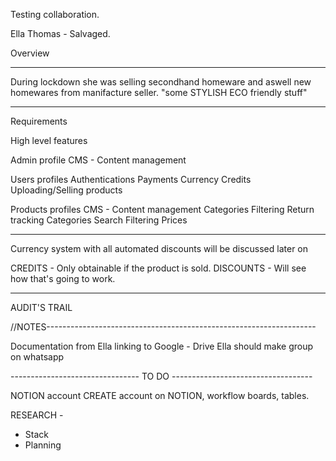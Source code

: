 Testing collaboration.

Ella Thomas - Salvaged.

Overview
_________________________________________________________________________

During lockdown she was selling secondhand homeware and aswell new homewares from manifacture seller. "some STYLISH ECO friendly stuff"


--------------------------------------------------------------------------

Requirements 

High level features 

Admin profile
  CMS - Content management

Users profiles
  Authentications
  Payments
    Currency
    Credits
  Uploading/Selling products

Products profiles
  CMS - Content management
  Categories
  Filtering
  Return tracking
  Categories
    Search
    Filtering
  Prices

__________________________________________________________________________

Currency system with all automated discounts will be discussed later on

CREDITS - Only obtainable if the product is sold.
DISCOUNTS - Will see how that's going to work.
__________________________________________________________________________

AUDIT'S TRAIL

//NOTES-------------------------------------------------------------------

Documentation from Ella linking to Google - Drive
Ella should make group on whatsapp

-------------------------------- TO DO -----------------------------------

NOTION account
    CREATE account on NOTION, workflow boards, tables.

RESEARCH - 
  - Stack 
  - Planning